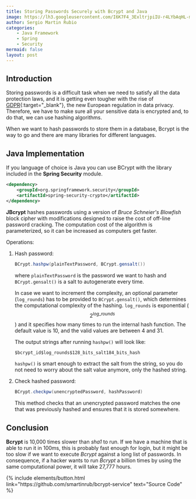 ```yaml
---
title: Storing Passwords Securely with Bcrypt and Java
image: https://lh3.googleusercontent.com/I6K7F4_3ExltrjpiIU-r4LYbAqHL-m4zrPOmJ_AlR-NhGqKBe6eXi2V-e620bY7lEy5fVzQEuCaF37PqW9l4wh6L65ViAIHLOVfLC3q0aLkm2AlTpt4Kgt9AaxsXW85T8U2ZhWletsOzpzEqki-57m0xQE55l9oUOdh9oiSSGjH3fJBhfi1MTqQLTsJOLZLxKOEMhPf1Kd0IujbscPRhLakP-zO7E5ZNpI48eRyPpZXu9YOTzmJ9w0l2j5Ln4MMri1UwXG4pkXa816leOjn9eruPVpHkcCsh0PWHsHKZSG_DzT-PGf0I_r7hIbLylwclR5BfvQivuZ7ZmZGQtI1NaPZyIhdl_4aqR_dfSWfhc5p13amvejB3jVb8bdiP-UAOatbtU0mx8mrLbMrT5dOu-jX_64JrEWOvm2_ir8gjv6-Va0NjtAG1J1NeIxTk0qubV9cPFTwE6TLemm2oMaUQwBS-S73mrhzzpqqOearFT94BeFTYzw0p1SmsaYr5crpEnZRtQ9sEO06CiWzO5EWNiGCLtvpYMfO8pdawggvWuVgx7eJFZYAmb3aQTPdwTV9-46FsFPvdYUmrcMLEkQRpPRbO96lEP0rsnYlEM4xrtz98mxVL2JUimL_8d8cGlCC1t6qoeIqj5Zf8gww6jru5F-dcJBZoPPMHlz0OOOxndmxydHbU-wwtE2xFeWAG=w411-h288-no?authuser=0
author: Sergio Martin Rubio
categories:
    - Java Framework
    - Spring
    - Security
mermaid: false
layout: post
---
```


## Introduction

Storing passwords is a difficult task when we need to satisfy all the data protection laws, and it is getting even tougher with the rise of [GDPR](https://eugdpr.org/){:target="_blank"}, the new European regulation in data privacy. Therefore, we have to make sure all your sensitive data is encrypted and, to do that, we can use hashing algorithms.

When we want to hash passwords to store them in a database, Bcrypt is the way to go and there are many libraries for different languages.

## Java Implementation

If you language of choice is Java you can use BCrypt with the library included in the **Spring Security** module.

```xml
<dependency>      
    <groupId>org.springframework.security</groupId>
    <artifactId>spring-security-crypto</artifactId>
</dependency>
```

**JBcrypt** hashes passwords using a version of _Bruce Schneier's Blowfish_ block cipher with modifications designed to raise the cost of off-line password cracking. The computation cost of the algorithm is parameterized, so it can be increased as computers get faster.

Operations:

1. Hash password:

    ```java
    BCrypt.hashpw(plainTextPassword, BCrypt.gensalt())
    ```

    where `plainTextPassword` is the password we want to hash and `BCrypt.gensalt()` is a salt to autogenerate every time.

    In case we want to increment the complexity, an optional parameter (`log_rounds`) has to be provided to `BCrypt.gensalt()`, which determines the computational complexity of the hashing. `log_rounds` is exponential ($$2^{log\_rounds}$$) and it specifies how many times to run the internal hash function. The default value is 10, and the valid values are between 4 and 31.

    The output strings after running `hashpw()` will look like:

    `$bcrypt_id$log_rounds$128_bits_salt184_bits_hash`

    `hashpw()` is smart enough to extract the salt from the string, so you do not need to worry about the salt value anymore, only the hashed string.

2. Check hashed password: 

    ```java
    BCrypt.checkpw(unencryptedPassword, hashPassword)
    ```

    This method checks that an unencrypted password matches the one that was previously hashed and ensures that it is stored somewhere.

## Conclusion

**Bcrypt** is 10,000 times slower than _sha1_ to run. If we have a machine that is able to run it in 100ms, this is probably fast enough for login, but it might be too slow if we want to execute _Bcrypt_ against a long list of passwords. In consequence, if a hacker wants to run _Bcrypt_ a billion times by using the same computational power, it will take 27,777 hours.

<p class="text-center">
{% include elements/button.html link="https://github.com/smartinrub/bcrypt-service" text="Source Code" %}
</p>
